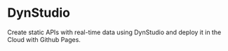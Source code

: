 # DynStudio
Create static APIs with real-time data using DynStudio and deploy it in the Cloud with Github Pages.
